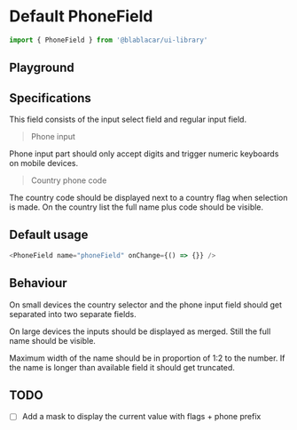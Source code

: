 # Default PhoneField

```js
import { PhoneField } from '@blablacar/ui-library'
```

## Playground

<!-- STORY -->

## Specifications

This field consists of the input select field and regular input field.

> Phone input

Phone input part should only accept digits and trigger numeric keyboards on mobile devices.

> Country phone code

The country code should be displayed next to a country flag when selection is made.
On the country list the full name plus code should be visible.

## Default usage

```js
<PhoneField name="phoneField" onChange={() => {}} />
```

## Behaviour

On small devices the country selector and the phone input field should get separated into two separate fields.

On large devices the inputs should be displayed as merged. Still the full name should be visible.

Maximum width of the name should be in proportion of 1:2 to the number.
If the name is longer than available field it should get truncated.

## TODO

- [ ] Add a mask to display the current value with flags + phone prefix
